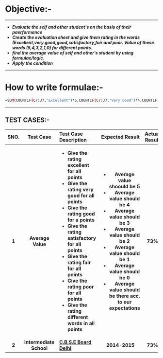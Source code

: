 # **Objective:-**
---------------
- **_Evaluate the self and other student's on the basis of their paerformance_**
- **_Create the evaluation sheet and give them rating in the words (Excellent,very good,good,satisfactory,fair and poor. Value of these words (5,4,3,2,1,0) for different points_**.
- **_find the average value of self and other's student by using formulae/logic_**.
- **_Apply the condition_**
------------------

# **How to write formulae**:-
```sh
=SUM(COUNTIF(C7:J7,"Excellent")*5,COUNTIF(C7:J7,"Very Good")*4,COUNTIF(C7:J7,"Good")*3,COUNTIF(C7:J7,"Satisfactory")*2,COUNTIF(C7:J7,"Fair")*1,COUNTIF(C7:J7,"Poor"))/COUNTA(C7:J7)
```
-------------

## **TEST CASES:-**



| **SNO.**| **Test Case**| **Test Case Description**| **Expected Result**| **Actual Result**|
| :---:    | :---:        |:---                   | :---:              |  :-----:         |
|**1**|**Average Value** |**<ul><li>**Give the rating excellent for all points**</li><li>**Give the rating very good for all points**</li><li>**Give the rating good for a points**</li><li>**Give the rating satisfactory for all points**</li><li>**Give the rating fair for all points**</li><li>**Give the rating poor for all points**</li><li>**Give the rating different words in all points**</li></ul>**| **<ul><li>**Average value shoould be 5**</li><li>**Average value should be 4**</li><li>**Average value should be 3**</li><li>**Average value should be 2**</li><li>**Average value should be 1**</li><li>**Average value should be 0**</li><li>**Average value should be there acc. to our expectations**</li></ul>** |**73%** |
|**2**|**Intermediate School** |**[C.B.S.E Board Delhi](http://cbseacademic.nic.in/)**|**2014-2015** |**73%** |
